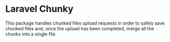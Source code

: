 # Laravel Chunky

This package handles chunked files upload requests in order to safely save chunked files and, once the upload has been completed, merge all the chunks into a single file.
